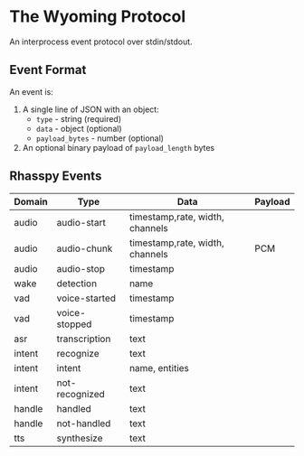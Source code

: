 # The Wyoming Protocol

An interprocess event protocol over stdin/stdout.


## Event Format

An event is:

1. A single line of JSON with an object:
    * `type` - string (required)
    * `data` - object (optional)
    * `payload_bytes` - number (optional)
2. An optional binary payload of `payload_length` bytes


## Rhasspy Events

| Domain | Type           | Data                            | Payload |
|--------|----------------|---------------------------------|---------|
| audio  | audio-start    | timestamp,rate, width, channels |         |
| audio  | audio-chunk    | timestamp,rate, width, channels | PCM     |
| audio  | audio-stop     | timestamp                       |         |
| wake   | detection      | name                            |         |
| vad    | voice-started  | timestamp                       |         |
| vad    | voice-stopped  | timestamp                       |         |
| asr    | transcription  | text                            |         |
| intent | recognize      | text                            |         |
| intent | intent         | name, entities                  |         |
| intent | not-recognized | text                            |         |
| handle | handled        | text                            |         |
| handle | not-handled    | text                            |         |
| tts    | synthesize     | text                            |         |
